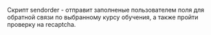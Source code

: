 Скрипт sendorder - отправит заполненые пользователем поля для обратной связи по выбранному курсу обучения, а также пройти проверку на recaptcha.
